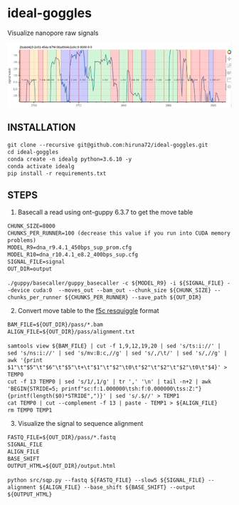# ideal-goggles
Visualize nanopore raw signals

![image](test/plot.png)

## INSTALLATION
````
git clone --recursive git@github.com:hiruna72/ideal-goggles.git
cd ideal-goggles
conda create -n idealg python=3.6.10 -y
conda activate idealg
pip install -r requirements.txt
````

## STEPS
1. Basecall a read using ont-guppy 6.3.7 to get the move table
````
CHUNK_SIZE=8000
CHUNKS_PER_RUNNER=100 (decrease this value if you run into CUDA memory problems)
MODEL_R9=dna_r9.4.1_450bps_sup_prom.cfg
MODEL_R10=dna_r10.4.1_e8.2_400bps_sup.cfg
SIGNAL_FILE=signal
OUT_DIR=output

./guppy/basecaller/guppy_basecaller -c ${MODEL_R9} -i ${SIGNAL_FILE} --device cuda:0  --moves_out --bam_out --chunk_size ${CHUNK_SIZE} --chunks_per_runner ${CHUNKS_PER_RUNNER} --save_path ${OUT_DIR} 
````
2. Convert move table to the [f5c resquiggle](https://hasindu2008.github.io/f5c/docs/output) format
````
BAM_FILE=${OUT_DIR}/pass/*.bam
ALIGN_FILE=${OUT_DIR}/pass/alignment.txt

samtools view ${BAM_FILE} | cut -f 1,9,12,19,20 | sed 's/ts:i://' | sed 's/ns:i://' | sed 's/mv:B:c,//g' | sed 's/,/\t/' | sed 's/,//g' | awk '{print $1"\t"$5"\t"$6"\t"$5"\t+\t"$1"\t"$2"\t0\t"$2"\t"$2"\t"$2"\t0\t"$4}' > TEMP0
cut -f 13 TEMP0 | sed 's/1/,1/g' | tr ',' '\n' | tail -n+2 | awk 'BEGIN{STRIDE=5; printf"sc:f:1.000000\tsh:f:0.000000\tss:Z:"} {printf(length($0)*STRIDE",")}' | sed 's/.$//' > TEMP1
cat TEMP0 | cut --complement -f 13 | paste - TEMP1 > ${ALIGN_FILE}
rm TEMP0 TEMP1
````
3. Visualize the signal to sequence alignment
````
FASTQ_FILE=${OUT_DIR}/pass/*.fastq
SIGNAL_FILE
ALIGN_FILE
BASE_SHIFT
OUTPUT_HTML=${OUT_DIR}/output.html

python src/sqp.py --fastq ${FASTQ_FILE} --slow5 ${SIGNAL_FILE} --alignment ${ALIGN_FILE} --base_shift ${BASE_SHIFT} --output ${OUTPUT_HTML}

````
